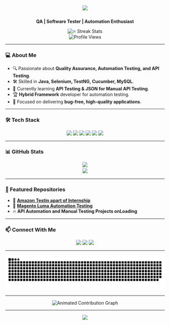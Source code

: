 <h1 align="center">
  <img src="https://readme-typing-svg.herokuapp.com?font=Fira+Code&pause=1000&color=36BCF7&center=true&vCenter=true&width=435&lines=Hi+there!+I'm+Giridhara+Srinivas+%F0%9F%91%8B;Automation+Tester+%7C+Bug+Hunter" />
</h1>

<p align="center">
  <b>QA | Software Tester | Automation Enthusiast</b>
</p>

<p align="center">
  <img src="https://github-readme-streak-stats.vercel.app/?user=srinuAgatsuma10&theme=radical&hide_border=true" alt="🔥 Streak Stats" />
  <br>
<img src="https://komarev.com/ghpvc/?username=srinuAgatsuma10&label=👀+Profile+Views&color=blue&style=plastic" alt="Profile Views" />
</p>

---

### 💻 About Me
- 🔍 Passionate about **Quality Assurance, Automation Testing, and API Testing**.
- 🛠 Skilled in **Java, Selenium, TestNG, Cucumber, MySQL**.
- 📖 Currently learning **API Testing & JSON for Manual API Testing**.
- 🏆 **Hybrid Framework** developer for automation testing.
- 🎯 Focused on delivering **bug-free, high-quality applications**.

---

### 🛠 Tech Stack
<p align="center">
  <img src="https://img.shields.io/badge/Java-%23ED8B00.svg?style=for-the-badge&logo=openjdk&logoColor=white" />
  <img src="https://img.shields.io/badge/Selenium-%23009639.svg?style=for-the-badge&logo=selenium&logoColor=white" />
  <img src="https://img.shields.io/badge/TestNG-%23007396.svg?style=for-the-badge&logo=testng&logoColor=white" />
  <img src="https://img.shields.io/badge/Cucumber-%2300A859.svg?style=for-the-badge&logo=cucumber&logoColor=white" />
  <img src="https://img.shields.io/badge/MySQL-%2300758F.svg?style=for-the-badge&logo=mysql&logoColor=white" />
  <img src="https://img.shields.io/badge/API%20Testing-%23007396.svg?style=for-the-badge&logo=postman&logoColor=white" />
</p>

---

### 📊 GitHub Stats
<p align="center">
  <img src="https://github-readme-stats.vercel.app/api?username=srinuAgatsuma10&show_icons=true&theme=radical&hide_border=true&include_all_commits=true" /> </br>
  <img src="https://github-readme-stats.vercel.app/api/top-langs/?username=srinuAgatsuma10&layout=compact&theme=radical&hide_border=true" />
</p>

---

### 📌 Featured Repositories
- 🚀 **[Amazon Testin apart of Internship](https://github.com/srinuAgatsuma10/AmazonTesting_NullClassInternship.git)**
- 🛒 **[Magento Luma Automation Testing](https://github.com/srinuAgatsuma10/magento-luma-automation)**
- 🔥 **API Automation and Manual Testing Projects onLoading**

---

### 📫 Connect With Me
<p align="center">
  <a href="https://www.linkedin.com/in/giridhara-srinivas-guntreddy-1076532b3" target="_blank"><img src="https://img.shields.io/badge/LinkedIn-%230077B5.svg?style=for-the-badge&logo=linkedin&logoColor=white" /></a>
  <a href="mailto:ggsrinivascm035@gmail.com"><img src="https://img.shields.io/badge/Gmail-D14836?style=for-the-badge&logo=gmail&logoColor=white" /></a>
  <a href="https://github.com/srinuAgatsuma10" target="_blank"><img src="https://img.shields.io/badge/GitHub-%2312100E.svg?style=for-the-badge&logo=github&logoColor=white" /></a>
</p>

---
<p align="center">
  <img src="https://raw.githubusercontent.com/Platane/snk/output/github-contribution-grid-snake.svg" alt="Animated Contribution Graph" />
</p>

---
<p align="center">
  <img src="https://img.shields.io/badge/Profile%20Views-1234-blue?style=flat-square" alt="Animated Contribution Graph" />
</p>

---
<p align="center">
  <a href="mailto:ggsrinivascm035@gmail.com"><img src="https://img.shields.io/badge/💡+Looking+for+a+QA+Engineer%3F-Let%27s+connect!-blue?style=for-the-badge" /></a>
</p>
